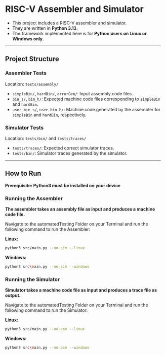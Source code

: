 # RISC-V Assembler and Simulator

- This project includes a RISC-V assembler and simulator.
- They are written in **Python 3.13**.
- The framework implemented here is for **Python users on Linux or Windows only**.

---

## Project Structure

### Assembler Tests

Location: `tests/assembly/`

- `simpleBin/`, `hardBin/`, `errorGen/`: Input assembly code files.
- `bin_s/`, `bin_h/`: Expected machine code files corresponding to `simpleBin` and `hardBin`.
- `user_bin_s/`, `user_bin_h/`: Machine code generated by the assembler for `simpleBin` and `hardBin`, respectively.

### Simulator Tests

Location: `tests/bin/` and `tests/traces/`

- `tests/traces/`: Expected correct simulator traces.
- `tests/bin/`: Simulator traces generated by the simulator.

---

## How to Run

**Prerequisite: Python3 must be installed on your device**

### Running the Assembler

__The assembler takes an assembly file as input and produces a machine code file.__  

Navigate to the automatedTesting Folder on your Terminal and run the following command to run the Assembler:

**Linux:**
```bash
python3 src/main.py --no-sim --linux
```
**Windows:**
```bash
python3 src\main.py --no-sim --windows
```  

### Running the Simulator  

__Simulator takes a machine code file as input and produces a trace file as output.__  

Navigate to the automatedTesting Folder on your Terminal and run the following command to run the Simulator:

**Linux:**
```bash
python3 src/main.py --no-asm --linux
```
**Windows:**
```bash
python3 src\main.py --no-asm --windows
```





